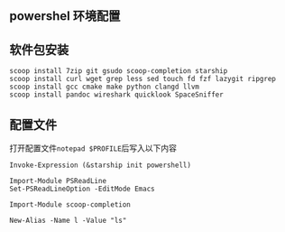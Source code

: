 ## powershel 环境配置

## 软件包安装
```shell
scoop install 7zip git gsudo scoop-completion starship
scoop install curl wget grep less sed touch fd fzf lazygit ripgrep
scoop install gcc cmake make python clangd llvm
scoop install pandoc wireshark quicklook SpaceSniffer
```

## 配置文件
打开配置文件`notepad $PROFILE`后写入以下内容
```shell
Invoke-Expression (&starship init powershell)

Import-Module PSReadLine
Set-PSReadLineOption -EditMode Emacs

Import-Module scoop-completion

New-Alias -Name l -Value "ls"
```
